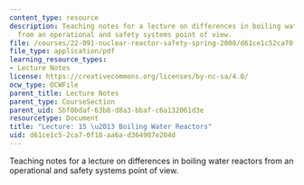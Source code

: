 ```yaml
---
content_type: resource
description: Teaching notes for a lecture on differences in boiling water reactors
  from an operational and safety systems point of view.
file: /courses/22-091-nuclear-reactor-safety-spring-2008/d61ce1c52ca70f18aa6ad364907e204d_MIT22_091S08_lec15note.pdf
file_type: application/pdf
learning_resource_types:
- Lecture Notes
license: https://creativecommons.org/licenses/by-nc-sa/4.0/
ocw_type: OCWFile
parent_title: Lecture Notes
parent_type: CourseSection
parent_uid: 5bf0bdaf-63b8-d8a3-bbaf-c6a132061d3e
resourcetype: Document
title: "Lecture: 15 \u2013 Boiling Water Reactors"
uid: d61ce1c5-2ca7-0f18-aa6a-d364907e204d
---
```

Teaching notes for a lecture on differences in boiling water reactors from an operational and safety systems point of view.